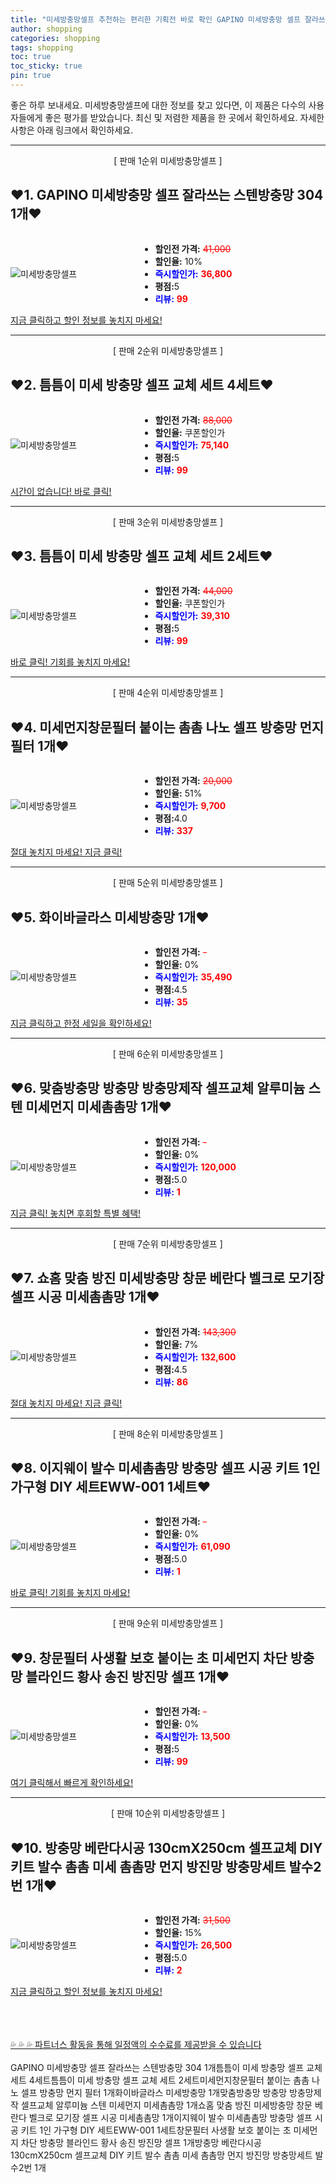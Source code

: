 ```yaml
---
title: "미세방충망셀프 추천하는 편리한 기획전 바로 확인 GAPINO 미세방충망 셀프 잘라쓰는 스텐방충망"
author: shopping
categories: shopping
tags: shopping
toc: true
toc_sticky: true
pin: true
---
```

좋은 하루 보내세요. 미세방충망셀프에 대한 정보를 찾고 있다면, 이 제품은 다수의 사용자들에게 좋은 평가를 받았습니다. 최신 및 저렴한 제품을 한 곳에서 확인하세요. 자세한 사항은 아래 링크에서 확인하세요.

---
<p class="toplist" style="margin: 0 auto; display: block; width: fit-content;">[ 판매 1순위 미세방충망셀프 ]</p>

<h2><strong>❤️1. GAPINO 미세방충망 셀프 잘라쓰는 스텐방충망 304 1개❤️</strong></h2>

<div style="display: flex; align-items: center;">
    <div style="flex: 0.4;">
        <img src="https://thumbnail8.coupangcdn.com/thumbnails/remote/230x230ex/image/vendor_inventory/c6a1/40a72c3de105059d0c8929773a4b35eef0252a0ce28a123d0b67b8af07ab.png" alt="미세방충망셀프" style="max-width: 100%;">
    </div>
    <div style="flex: 0.6; margin-left: 10px;">
        <ul>
            <li><strong>할인전 가격:</strong> <del style="color: red;">41,000</del></li>
            <li><strong>할인율:</strong> 10%</li>
            <li><span style='color:blue'><strong>즉시할인가:</strong></span> <span style='color:red'><strong>36,800</strong></span></li>
            <li><strong>평점:</strong>5</li>
            <li><span style='color:blue'><strong>리뷰:</strong></span> <span style='color:red'><strong>99</strong></span></li>
        </ul>
    </div>
</div>
<div class="center">
    <a href="https://selin100587001.github.io?lptag=AF9450613&subid=githubio&pageKey=8209697736&traceid=V0-153&itemId=23560149453&vendorItemId=90586143103" class="myButton">
        지금 클릭하고 할인 정보를 놓치지 마세요!
    </a>
</div>


---
<p class="toplist" style="margin: 0 auto; display: block; width: fit-content;">[ 판매 2순위 미세방충망셀프 ]</p>

<h2><strong>❤️2. 틈틈이 미세 방충망 셀프 교체 세트 4세트❤️</strong></h2>

<div style="display: flex; align-items: center;">
    <div style="flex: 0.4;">
        <img src="https://thumbnail8.coupangcdn.com/thumbnails/remote/230x230ex/image/vendor_inventory/f0ff/6db096014c6d5680a288a6022e1d8999038044d79b4028d0f04356dfb4ac.jpg" alt="미세방충망셀프" style="max-width: 100%;">
    </div>
    <div style="flex: 0.6; margin-left: 10px;">
        <ul>
            <li><strong>할인전 가격:</strong> <del style="color: red;">88,000</del></li>
            <li><strong>할인율:</strong> 쿠폰할인가</li>
            <li><span style='color:blue'><strong>즉시할인가:</strong></span> <span style='color:red'><strong>75,140</strong></span></li>
            <li><strong>평점:</strong>5</li>
            <li><span style='color:blue'><strong>리뷰:</strong></span> <span style='color:red'><strong>99</strong></span></li>
        </ul>
    </div>
</div>
<div class="center">
    <a href="https://selin100587001.github.io?lptag=AF9450613&subid=githubio&pageKey=7266307153&traceid=V0-153&itemId=18520283660&vendorItemId=85658912062" class="myButton">
        시간이 없습니다! 바로 클릭!
    </a>
</div>


---
<p class="toplist" style="margin: 0 auto; display: block; width: fit-content;">[ 판매 3순위 미세방충망셀프 ]</p>

<h2><strong>❤️3. 틈틈이 미세 방충망 셀프 교체 세트 2세트❤️</strong></h2>

<div style="display: flex; align-items: center;">
    <div style="flex: 0.4;">
        <img src="https://thumbnail8.coupangcdn.com/thumbnails/remote/230x230ex/image/vendor_inventory/f0ff/6db096014c6d5680a288a6022e1d8999038044d79b4028d0f04356dfb4ac.jpg" alt="미세방충망셀프" style="max-width: 100%;">
    </div>
    <div style="flex: 0.6; margin-left: 10px;">
        <ul>
            <li><strong>할인전 가격:</strong> <del style="color: red;">44,000</del></li>
            <li><strong>할인율:</strong> 쿠폰할인가</li>
            <li><span style='color:blue'><strong>즉시할인가:</strong></span> <span style='color:red'><strong>39,310</strong></span></li>
            <li><strong>평점:</strong>5</li>
            <li><span style='color:blue'><strong>리뷰:</strong></span> <span style='color:red'><strong>99</strong></span></li>
        </ul>
    </div>
</div>
<div class="center">
    <a href="https://selin100587001.github.io?lptag=AF9450613&subid=githubio&pageKey=7266307153&traceid=V0-153&itemId=18520283661&vendorItemId=85658912068" class="myButton">
        바로 클릭! 기회를 놓치지 마세요!
    </a>
</div>


---
<p class="toplist" style="margin: 0 auto; display: block; width: fit-content;">[ 판매 4순위 미세방충망셀프 ]</p>

<h2><strong>❤️4. 미세먼지창문필터 붙이는 촘촘 나노 셀프 방충망 먼지 필터 1개❤️</strong></h2>

<div style="display: flex; align-items: center;">
    <div style="flex: 0.4;">
        <img src="https://thumbnail7.coupangcdn.com/thumbnails/remote/230x230ex/image/vendor_inventory/48be/3e5024d6a5ac0bff14becf6a1f44df0e8e4fcde372d56f7c403cfd172d43.jpg" alt="미세방충망셀프" style="max-width: 100%;">
    </div>
    <div style="flex: 0.6; margin-left: 10px;">
        <ul>
            <li><strong>할인전 가격:</strong> <del style="color: red;">20,000</del></li>
            <li><strong>할인율:</strong> 51%</li>
            <li><span style='color:blue'><strong>즉시할인가:</strong></span> <span style='color:red'><strong>9,700</strong></span></li>
            <li><strong>평점:</strong>4.0</li>
            <li><span style='color:blue'><strong>리뷰:</strong></span> <span style='color:red'><strong>337</strong></span></li>
        </ul>
    </div>
</div>
<div class="center">
    <a href="https://selin100587001.github.io?lptag=AF9450613&subid=githubio&pageKey=1602193894&traceid=V0-153&itemId=2736578765&vendorItemId=90398999046" class="myButton">
        절대 놓치지 마세요! 지금 클릭!
    </a>
</div>


---
<p class="toplist" style="margin: 0 auto; display: block; width: fit-content;">[ 판매 5순위 미세방충망셀프 ]</p>

<h2><strong>❤️5. 화이바글라스 미세방충망 1개❤️</strong></h2>

<div style="display: flex; align-items: center;">
    <div style="flex: 0.4;">
        <img src="https://thumbnail8.coupangcdn.com/thumbnails/remote/230x230ex/image/rs_quotation_api/41g23iky/b6676d9c647040b9a8a5ae4dc2e40670.jpg" alt="미세방충망셀프" style="max-width: 100%;">
    </div>
    <div style="flex: 0.6; margin-left: 10px;">
        <ul>
            <li><strong>할인전 가격:</strong> <del style="color: red;">-</del></li>
            <li><strong>할인율:</strong> 0%</li>
            <li><span style='color:blue'><strong>즉시할인가:</strong></span> <span style='color:red'><strong>35,490</strong></span></li>
            <li><strong>평점:</strong>4.5</li>
            <li><span style='color:blue'><strong>리뷰:</strong></span> <span style='color:red'><strong>35</strong></span></li>
        </ul>
    </div>
</div>
<div class="center">
    <a href="https://selin100587001.github.io?lptag=AF9450613&subid=githubio&pageKey=4368661050&traceid=V0-153&itemId=5146552970&vendorItemId=72455890330" class="myButton">
        지금 클릭하고 한정 세일을 확인하세요!
    </a>
</div>


---
<p class="toplist" style="margin: 0 auto; display: block; width: fit-content;">[ 판매 6순위 미세방충망셀프 ]</p>

<h2><strong>❤️6. 맞춤방충망 방충망 방충망제작 셀프교체 알루미늄 스텐 미세먼지 미세촘촘망 1개❤️</strong></h2>

<div style="display: flex; align-items: center;">
    <div style="flex: 0.4;">
        <img src="https://thumbnail9.coupangcdn.com/thumbnails/remote/230x230ex/image/vendor_inventory/4472/30fd3f36b3ed77cc7e739800461a9914e0fd64770618e501d98fdbae4170.jpg" alt="미세방충망셀프" style="max-width: 100%;">
    </div>
    <div style="flex: 0.6; margin-left: 10px;">
        <ul>
            <li><strong>할인전 가격:</strong> <del style="color: red;">-</del></li>
            <li><strong>할인율:</strong> 0%</li>
            <li><span style='color:blue'><strong>즉시할인가:</strong></span> <span style='color:red'><strong>120,000</strong></span></li>
            <li><strong>평점:</strong>5.0</li>
            <li><span style='color:blue'><strong>리뷰:</strong></span> <span style='color:red'><strong>1</strong></span></li>
        </ul>
    </div>
</div>
<div class="center">
    <a href="https://selin100587001.github.io?lptag=AF9450613&subid=githubio&pageKey=7938027813&traceid=V0-153&itemId=21854087236&vendorItemId=88902322691" class="myButton">
        지금 클릭! 놓치면 후회할 특별 혜택!
    </a>
</div>


---
<p class="toplist" style="margin: 0 auto; display: block; width: fit-content;">[ 판매 7순위 미세방충망셀프 ]</p>

<h2><strong>❤️7. 쇼홈 맞춤 방진 미세방충망 창문 베란다 벨크로 모기장 셀프 시공 미세촘촘망 1개❤️</strong></h2>

<div style="display: flex; align-items: center;">
    <div style="flex: 0.4;">
        <img src="https://thumbnail10.coupangcdn.com/thumbnails/remote/230x230ex/image/vendor_inventory/dd1d/afa307ba196f6815340a6d3f6b943675033368e40790e386c39b9052ef96.png" alt="미세방충망셀프" style="max-width: 100%;">
    </div>
    <div style="flex: 0.6; margin-left: 10px;">
        <ul>
            <li><strong>할인전 가격:</strong> <del style="color: red;">143,300</del></li>
            <li><strong>할인율:</strong> 7%</li>
            <li><span style='color:blue'><strong>즉시할인가:</strong></span> <span style='color:red'><strong>132,600</strong></span></li>
            <li><strong>평점:</strong>4.5</li>
            <li><span style='color:blue'><strong>리뷰:</strong></span> <span style='color:red'><strong>86</strong></span></li>
        </ul>
    </div>
</div>
<div class="center">
    <a href="https://selin100587001.github.io?lptag=AF9450613&subid=githubio&pageKey=6435335499&traceid=V0-153&itemId=13906389408&vendorItemId=81155930862" class="myButton">
        절대 놓치지 마세요! 지금 클릭!
    </a>
</div>


---
<p class="toplist" style="margin: 0 auto; display: block; width: fit-content;">[ 판매 8순위 미세방충망셀프 ]</p>

<h2><strong>❤️8. 이지웨이 발수 미세촘촘망 방충망 셀프 시공 키트 1인 가구형 DIY 세트EWW-001 1세트❤️</strong></h2>

<div style="display: flex; align-items: center;">
    <div style="flex: 0.4;">
        <img src="https://thumbnail10.coupangcdn.com/thumbnails/remote/230x230ex/image/retail/images/2022/06/08/14/4/05a98281-bb5d-451a-9d2f-1dbd92898924.jpg" alt="미세방충망셀프" style="max-width: 100%;">
    </div>
    <div style="flex: 0.6; margin-left: 10px;">
        <ul>
            <li><strong>할인전 가격:</strong> <del style="color: red;">-</del></li>
            <li><strong>할인율:</strong> 0%</li>
            <li><span style='color:blue'><strong>즉시할인가:</strong></span> <span style='color:red'><strong>61,090</strong></span></li>
            <li><strong>평점:</strong>5.0</li>
            <li><span style='color:blue'><strong>리뷰:</strong></span> <span style='color:red'><strong>1</strong></span></li>
        </ul>
    </div>
</div>
<div class="center">
    <a href="https://selin100587001.github.io?lptag=AF9450613&subid=githubio&pageKey=6671164909&traceid=V0-153&itemId=15349602659&vendorItemId=82569846293" class="myButton">
        바로 클릭! 기회를 놓치지 마세요!
    </a>
</div>


---
<p class="toplist" style="margin: 0 auto; display: block; width: fit-content;">[ 판매 9순위 미세방충망셀프 ]</p>

<h2><strong>❤️9. 창문필터 사생활 보호 붙이는 초 미세먼지 차단 방충망 블라인드 황사 송진 방진망 셀프 1개❤️</strong></h2>

<div style="display: flex; align-items: center;">
    <div style="flex: 0.4;">
        <img src="https://thumbnail9.coupangcdn.com/thumbnails/remote/230x230ex/image/vendor_inventory/421a/987f240bcf33c87a31a277a4af74732a9e5dd5dcdd9b9906d40694c1026a.jpeg" alt="미세방충망셀프" style="max-width: 100%;">
    </div>
    <div style="flex: 0.6; margin-left: 10px;">
        <ul>
            <li><strong>할인전 가격:</strong> <del style="color: red;">-</del></li>
            <li><strong>할인율:</strong> 0%</li>
            <li><span style='color:blue'><strong>즉시할인가:</strong></span> <span style='color:red'><strong>13,500</strong></span></li>
            <li><strong>평점:</strong>5</li>
            <li><span style='color:blue'><strong>리뷰:</strong></span> <span style='color:red'><strong>99</strong></span></li>
        </ul>
    </div>
</div>
<div class="center">
    <a href="https://selin100587001.github.io?lptag=AF9450613&subid=githubio&pageKey=6055457396&traceid=V0-153&itemId=11113945822&vendorItemId=88685171390" class="myButton">
        여기 클릭해서 빠르게 확인하세요!
    </a>
</div>


---
<p class="toplist" style="margin: 0 auto; display: block; width: fit-content;">[ 판매 10순위 미세방충망셀프 ]</p>

<h2><strong>❤️10. 방충망 베란다시공 130cmX250cm 셀프교체 DIY 키트 발수 촘촘 미세 촘촘망 먼지 방진망 방충망세트 발수2번 1개❤️</strong></h2>

<div style="display: flex; align-items: center;">
    <div style="flex: 0.4;">
        <img src="https://thumbnail8.coupangcdn.com/thumbnails/remote/230x230ex/image/vendor_inventory/5065/18387298e5491d1f1a07034b2561a5a7e60ff49a26e5b7ac4b4c081cfdfa.jpg" alt="미세방충망셀프" style="max-width: 100%;">
    </div>
    <div style="flex: 0.6; margin-left: 10px;">
        <ul>
            <li><strong>할인전 가격:</strong> <del style="color: red;">31,500</del></li>
            <li><strong>할인율:</strong> 15%</li>
            <li><span style='color:blue'><strong>즉시할인가:</strong></span> <span style='color:red'><strong>26,500</strong></span></li>
            <li><strong>평점:</strong>5.0</li>
            <li><span style='color:blue'><strong>리뷰:</strong></span> <span style='color:red'><strong>2</strong></span></li>
        </ul>
    </div>
</div>
<div class="center">
    <a href="https://selin100587001.github.io?lptag=AF9450613&subid=githubio&pageKey=7166184649&traceid=V0-153&itemId=18044451363&vendorItemId=85198708963" class="myButton">
        지금 클릭하고 할인 정보를 놓치지 마세요!
    </a>
</div>

<br><br><br>[💦 💦 💦 파트너스 활동을 통해 일정액의 수수료를 제공받을 수 있습니다](https://link.coupang.com/a/bcpT2c)<br><br>GAPINO 미세방충망 셀프 잘라쓰는 스텐방충망 304 1개틈틈이 미세 방충망 셀프 교체 세트 4세트틈틈이 미세 방충망 셀프 교체 세트 2세트미세먼지창문필터 붙이는 촘촘 나노 셀프 방충망 먼지 필터 1개화이바글라스 미세방충망 1개맞춤방충망 방충망 방충망제작 셀프교체 알루미늄 스텐 미세먼지 미세촘촘망 1개쇼홈 맞춤 방진 미세방충망 창문 베란다 벨크로 모기장 셀프 시공 미세촘촘망 1개이지웨이 발수 미세촘촘망 방충망 셀프 시공 키트 1인 가구형 DIY 세트EWW-001 1세트창문필터 사생활 보호 붙이는 초 미세먼지 차단 방충망 블라인드 황사 송진 방진망 셀프 1개방충망 베란다시공 130cmX250cm 셀프교체 DIY 키트 발수 촘촘 미세 촘촘망 먼지 방진망 방충망세트 발수2번 1개